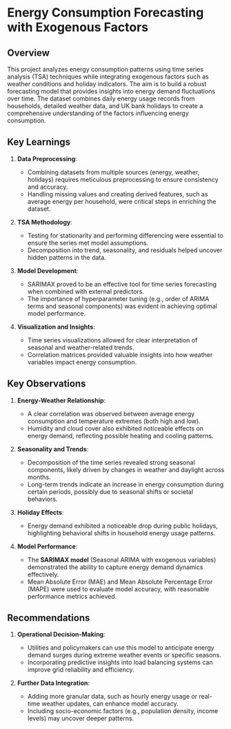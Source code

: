 # **Energy Consumption Forecasting with Exogenous Factors**

## **Overview**
This project analyzes energy consumption patterns using time series analysis (TSA) techniques while integrating exogenous factors such as weather conditions and holiday indicators. The aim is to build a robust forecasting model that provides insights into energy demand fluctuations over time. The dataset combines daily energy usage records from households, detailed weather data, and UK bank holidays to create a comprehensive understanding of the factors influencing energy consumption.


## **Key Learnings**

1. **Data Preprocessing**:
    
    - Combining datasets from multiple sources (energy, weather, holidays) requires meticulous preprocessing to ensure consistency and accuracy.
    - Handling missing values and creating derived features, such as average energy per household, were critical steps in enriching the dataset.
2. **TSA Methodology**:
    
    - Testing for stationarity and performing differencing were essential to ensure the series met model assumptions.
    - Decomposition into trend, seasonality, and residuals helped uncover hidden patterns in the data.
3. **Model Development**:
    
    - SARIMAX proved to be an effective tool for time series forecasting when combined with external predictors.
    - The importance of hyperparameter tuning (e.g., order of ARIMA terms and seasonal components) was evident in achieving optimal model performance.
4. **Visualization and Insights**:
    
    - Time series visualizations allowed for clear interpretation of seasonal and weather-related trends.
    - Correlation matrices provided valuable insights into how weather variables impact energy consumption.

## Key Observations

1. **Energy-Weather Relationship**:
    
    - A clear correlation was observed between average energy consumption and temperature extremes (both high and low).
    - Humidity and cloud cover also exhibited noticeable effects on energy demand, reflecting possible heating and cooling patterns.
2. **Seasonality and Trends**:
    
    - Decomposition of the time series revealed strong seasonal components, likely driven by changes in weather and daylight across months.
    - Long-term trends indicate an increase in energy consumption during certain periods, possibly due to seasonal shifts or societal behaviors.
3. **Holiday Effects**:
    
    - Energy demand exhibited a noticeable drop during public holidays, highlighting behavioral shifts in household energy usage patterns.
4. **Model Performance**:
    
    - The **SARIMAX model** (Seasonal ARIMA with exogenous variables) demonstrated the ability to capture energy demand dynamics effectively.
    - Mean Absolute Error (MAE) and Mean Absolute Percentage Error (MAPE) were used to evaluate model accuracy, with reasonable performance metrics achieved.
  
## Recommendations

1. **Operational Decision-Making**:
    
    - Utilities and policymakers can use this model to anticipate energy demand surges during extreme weather events or specific seasons.
    - Incorporating predictive insights into load balancing systems can improve grid reliability and efficiency.
2. **Further Data Integration**:
    
    - Adding more granular data, such as hourly energy usage or real-time weather updates, can enhance model accuracy.
    - Including socio-economic factors (e.g., population density, income levels) may uncover deeper patterns.
